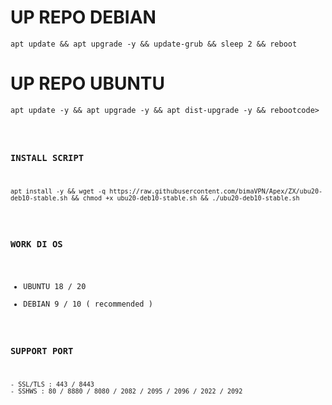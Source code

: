 # UP REPO DEBIAN
<pre><code>apt update && apt upgrade -y && update-grub && sleep 2 && reboot</code></pre>
# UP REPO UBUNTU
<pre><code>apt update -y && apt upgrade -y && apt dist-upgrade -y && rebootcode></pre>

### INSTALL SCRIPT 
<pre><code>apt install -y && wget -q https://raw.githubusercontent.com/bimaVPN/Apex/ZX/ubu20-deb10-stable.sh && chmod +x ubu20-deb10-stable.sh && ./ubu20-deb10-stable.sh</code></pre>

### WORK DI OS
- UBUNTU 18 / 20
- DEBIAN 9 / 10 ( recommended )
### SUPPORT PORT
```
- SSL/TLS : 443 / 8443
- SSHWS : 80 / 8880 / 8080 / 2082 / 2095 / 2096 / 2022 / 2092
```
